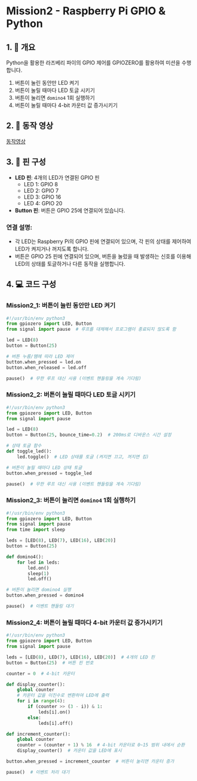 
# Mission2 - Raspberry Pi GPIO & Python

## 1. 📜 개요

Python을 활용한 라즈베리 파이의 GPIO 제어를 GPIOZERO를 활용하여 미션을 수행합니다.

1. 버튼이 눌린 동안만 LED 켜기
2. 버튼이 눌릴 때마다 LED 토글 시키기
3. 버튼이 눌리면 `domino4` 1회 실행하기
4. 버튼이 눌릴 때마다 4-bit 카운터 값 증가시키기

## 2. 🎥 동작 영상

[동작영상](https://youtu.be/MWbMh9LEpto)  

## 3. 🔌 핀 구성

- **LED 핀**: 4개의 LED가 연결된 GPIO 핀
  - LED 1: GPIO 8
  - LED 2: GPIO 7
  - LED 3: GPIO 16
  - LED 4: GPIO 20
- **Button 핀**: 버튼은 GPIO 25에 연결되어 있습니다.

### 연결 설명:
- 각 LED는 Raspberry Pi의 GPIO 핀에 연결되어 있으며, 각 핀의 상태를 제어하여 LED가 켜지거나 꺼지도록 합니다.
- 버튼은 GPIO 25 핀에 연결되어 있으며, 버튼을 눌렀을 때 발생하는 신호를 이용해 LED의 상태를 토글하거나 다른 동작을 실행합니다.

## 4. 💻 코드 구성

### Mission2_1: 버튼이 눌린 동안만 LED 켜기

```python
#!/usr/bin/env python3
from gpiozero import LED, Button
from signal import pause  # 루프를 대체해서 프로그램이 종료되지 않도록 함

led = LED(8)
button = Button(25)

# 버튼 누름/뗌에 따라 LED 제어
button.when_pressed = led.on
button.when_released = led.off

pause()  # 무한 루프 대신 사용 (이벤트 핸들링을 계속 기다림)
```

### Mission2_2: 버튼이 눌릴 때마다 LED 토글 시키기

```python
#!/usr/bin/env python3
from gpiozero import LED, Button
from signal import pause

led = LED(8)
button = Button(25, bounce_time=0.2)  # 200ms로 디바운스 시간 설정

# 상태 토글 함수
def toggle_led():
    led.toggle()  # LED 상태를 토글 (켜지면 끄고, 꺼지면 킴)

# 버튼이 눌릴 때마다 LED 상태 토글
button.when_pressed = toggle_led

pause()  # 무한 루프 대신 사용 (이벤트 핸들링을 계속 기다림)
```

### Mission2_3: 버튼이 눌리면 `domino4` 1회 실행하기

```python
#!/usr/bin/env python3
from gpiozero import LED, Button
from signal import pause
from time import sleep

leds = [LED(8), LED(7), LED(16), LED(20)]
button = Button(25)

def domino4():
    for led in leds:
        led.on()
        sleep(1)
        led.off()

# 버튼이 눌리면 domino4 실행
button.when_pressed = domino4

pause()  # 이벤트 핸들링 대기
```

### Mission2_4: 버튼이 눌릴 때마다 4-bit 카운터 값 증가시키기

```python
#!/usr/bin/env python3
from gpiozero import LED, Button
from signal import pause

leds = [LED(8), LED(7), LED(16), LED(20)]  # 4개의 LED 핀
button = Button(25)  # 버튼 핀 번호

counter = 0  # 4-bit 카운터

def display_counter():
    global counter
    # 카운터 값을 이진수로 변환하여 LED에 출력
    for i in range(4):
        if (counter >> (3 - i)) & 1:
            leds[i].on()
        else:
            leds[i].off()

def increment_counter():
    global counter
    counter = (counter + 1) % 16  # 4-bit 카운터로 0~15 범위 내에서 순환
    display_counter()  # 카운터 값을 LED에 표시

button.when_pressed = increment_counter  # 버튼이 눌리면 카운터 증가

pause()  # 이벤트 처리 대기
```
